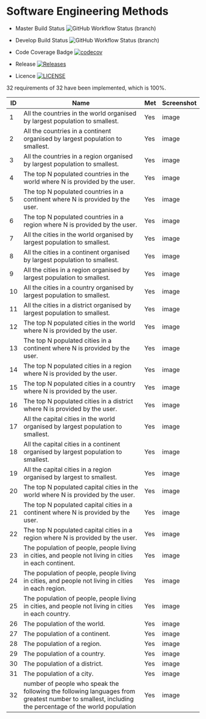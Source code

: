 # Software Engineering Methods
- Master Build Status ![GitHub Workflow Status (branch)](https://img.shields.io/github/workflow/status/Stefan-Humpelstetter/sem/Sem/master?style=flat-square)

- Develop Build Status ![GitHub Workflow Status (branch)](https://img.shields.io/github/workflow/status/Stefan-Humpelstetter/sem/Sem/develop?style=flat-square)

- Code Coverage Badge [![codecov](https://codecov.io/gh/Stefan-Humpelstetter/sem/branch/master/graph/badge.svg?token=C56VZEBHMV)](https://codecov.io/gh/Stefan-Humpelstetter/sem)

- Release [![Releases](https://img.shields.io/github/release/Stefan-Humpelstetter/sem/all.svg?style=flat-square)](https://github.com/Stefan-Humpelstetter/sem/releases) 

- Licence [![LICENSE](https://img.shields.io/github/license/Stefan-Humpelstetter/sem.svg?style=flat-square)](https://github.com/Stefan-Humpelstetter/sem/blob/master/LICENSE)

32 requirements of 32 have been implemented, which is 100%.

| ID  | Name                                                                                              | Met  | Screenshot |
|-----|---------------------------------------------------------------------------------------------------|------|------------|
| 1   | All the countries in the world organised by largest population to smallest.| Yes | image |
| 2   | All the countries in a continent organised by largest population to smallest.| Yes | image |
| 3   | All the countries in a region organised by largest population to smallest.| Yes | image |
| 4   | The top N populated countries in the world where N is provided by the user.| Yes | image |
| 5   | The top N populated countries in a continent where N is provided by the user.| Yes | image |
| 6   | The top N populated countries in a region where N is provided by the user.| Yes | image |
| 7   | All the cities in the world organised by largest population to smallest.| Yes | image |
| 8   | All the cities in a continent organised by largest population to smallest.| Yes | image |
| 9   | All the cities in a region organised by largest population to smallest.| Yes | image |
| 10  | All the cities in a country organised by largest population to smallest.| Yes | image |
| 11  | All the cities in a district organised by largest population to smallest.| Yes | image |
| 12  | The top N populated cities in the world where N is provided by the user.| Yes | image |
| 13  | The top N populated cities in a continent where N is provided by the user.| Yes | image |
| 14  | The top N populated cities in a region where N is provided by the user.| Yes | image |
| 15  | The top N populated cities in a country where N is provided by the user.| Yes | image |
| 16  | The top N populated cities in a district where N is provided by the user.| Yes | image |
| 17  | All the capital cities in the world organised by largest population to smallest.| Yes | image |
| 18  | All the capital cities in a continent organised by largest population to smallest.| Yes | image |
| 19  | All the capital cities in a region organised by largest to smallest.| Yes | image |
| 20  | The top N populated capital cities in the world where N is provided by the user.| Yes | image |
| 21  | The top N populated capital cities in a continent where N is provided by the user.| Yes | image |
| 22  | The top N populated capital cities in a region where N is provided by the user.| Yes | image |
| 23  | The population of people, people living in cities, and people not living in cities in each continent. | Yes | image |
| 24  | The population of people, people living in cities, and people not living in cities in each region.| Yes | image |
| 25  | The population of people, people living in cities, and people not living in cities in each country.| Yes | image |
| 26  | The population of the world.| Yes | image |
| 27  | The population of a continent.| Yes | image |
| 28  | The population of a region.| Yes | image |
| 29  | The population of a country.| Yes | image |
| 30  | The population of a district.| Yes | image |
| 31  | The population of a city.| Yes | image |
| 32  | number of people who speak the following the following languages from greatest number to smallest, including the percentage of the world population| Yes | image |







